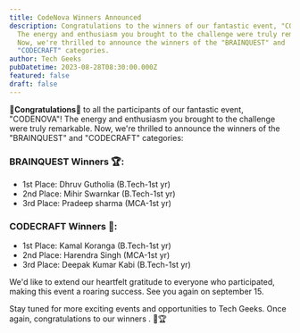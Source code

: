 ```yaml
---
title: CodeNova Winners Announced
description: Congratulations to the winners of our fantastic event, "CODENOVA"!
  The energy and enthusiasm you brought to the challenge were truly remarkable.
  Now, we're thrilled to announce the winners of the "BRAINQUEST" and
  "CODECRAFT" categories.
author: Tech Geeks
pubDatetime: 2023-08-28T08:30:00.000Z
featured: false
draft: false
---
```

**🎉Congratulations🎉** to all the participants of our fantastic event, "CODENOVA"! The energy and enthusiasm you brought to the challenge were truly remarkable. Now, we're thrilled to announce the winners of the "BRAINQUEST" and "CODECRAFT" categories:

### BRAINQUEST Winners 🏆:

*   1st Place: Dhruv Gutholia (B.Tech-1st yr)
*   2nd Place: Mihir Swarnkar (B.Tech-1st yr)
*   3rd Place: Pradeep sharma (MCA-1st yr)

### CODECRAFT Winners 🏅:

*   1st Place: Kamal Koranga (B.Tech-1st yr)
*   2nd Place: Harendra Singh (MCA-1st yr)
*   3rd Place: Deepak Kumar Kabi (B.Tech-1st yr)

We'd like to extend our heartfelt gratitude to everyone who participated, making this event a roaring success. See you again on september 15.

Stay tuned for more exciting events and opportunities to Tech Geeks. Once again, congratulations to our winners . 🌟🏆